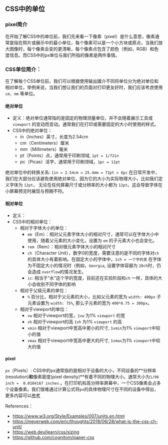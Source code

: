 ## CSS中的单位

### pixel简介
在开始了解CSS中的单位前，我们先来看一下像素（pixel）是什么意思，像素通常是指在照片或展示中的最小单位，每个像素可以是一个小方块或原点，当我们放大图像时，每个像素会变的更清晰，每个像素点包含了颜色（例如，RGB）和色度信息。而CSS中的px单位与我们所指的像素是两件事情。

### CSS单位简介：
在了解每个CSS单位前，我们可以根据使用输出媒介不同将单位分为绝对单位和相对单位，举例来说，当我们想让我们的页面对打印更友好时，我们应该考虑使用 `cm, mm` 等单位。

#### 绝对单位
- 定义：绝对单位通常指的是固定的物理测量单位，并不会随着展示工具或 `viewport` 的变动而变动。通常我们在打印或需要固定的大小时使用的样式。
- CSS中的绝对单位：
  - in（Inches）英寸，长度为2.54cm
  - cm（Centimeters）厘米
  - mm（Millimeters）毫米
  - pt（Points）点，通常用于印刷领域, `1pt = 1/72in`
  - pc（Picas）活字，通常用于印刷领域，`1pc = 12pt`

绝对单位中的转换关系: `1in = 2.54cm = 25.4mm = 72pt = 6pc`
在日常开发中，我们在大部分应该避免使用绝对单位，因为它的大小为实际物理大小，比如我们定义字体为 `12pt`， 无论在任何屏幕尺寸或分辨率的大小都为 `12pt`。这会导致字体在小屏幕预览时展现与预期不符。

#### 相对单位
- 定义：
- CSS中的相对单位：
  - 相对于字体大小的单位：
    - `em`（Em）：相对父元素字体大小的相对尺寸，通常可以在字体大小中使用，随着父元素的大小变化，设置为 `em` 的子元素大小也会变化。
    - `rem`（Rem）：相对根元素字体大小的相对尺寸
    - `ch`（Character Unit），数字0的宽度，需要注意的是不同的字体对`ch`的具体大小有着影响。在固定大小的字体中，`1ch = 一个字的宽` 在字体为不固定大小的情况时（例如，`Georgia`, 设置字体容器为 `20ch`时，仍会造成 `overflow`的情况发生。
    - `ic`: 相当于“水”这个字的宽度，目前还在实验阶段和`ch` 一样，具体的大小会收到不同字体的影响
  - 相对于父级元素的单位：
    -  `%` 百分比，相对于父元素的大小，比如父元素的宽为 `width: 400px` 子元素设置为 `width: 75%`, 那么子元素的宽为 `400*0.75 = 300px`。 
  - 相对于viewport的单位：
    - `vw` 相对于viewport的宽，`1vw` 为1% `viewport` 的宽
    - `vh` 相对于viewport的高 `1vh` 为1% `viewport` 的高
    - `vmin` 相对于viewport中宽高中更小的尺寸, `1vmin`为1% `viewport`中较小的值
    - `vmax` 相对于viewport中宽高中更大的尺寸, `1vmax`为1% `viewport`中较大的值

#### pixel
`px`（Pixels）: CSS中的px通常指的是相对于设备的大小，不同设备的**分辨率(resolution)**和**像素密度(pixel density)**有着不同的物理大小。通常大小为`1/96 inch ≈  0.0104167 inches` 。在打印机和高分辨率屏幕中，一个CSS像素会占多个设备像素。我们很难通过计算公式将`px`的具体物理尺寸在不同的设备中得出，更多内容可以[参考](https://stackoverflow.com/questions/21680629/getting-the-physical-screen-dimensions-dpi-pixel-density-in-chrome-on-androi)



References：
- https://www.w3.org/Style/Examples/007/units.en.html
- https://meyerweb.com/eric/thoughts/2018/06/28/what-is-the-css-ch-unit/
- https://web.dev/learn/css/sizing
- https://github.com/cognitom/paper-css
